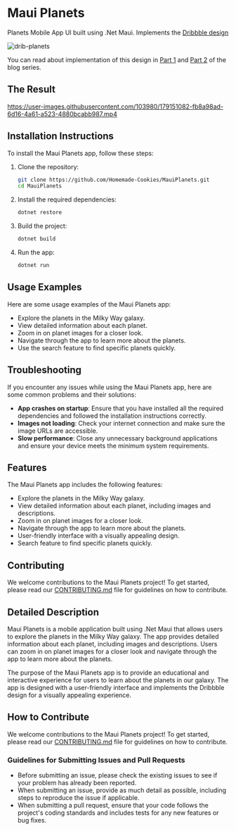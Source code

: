 # Maui Planets
Planets Mobile App UI built using .Net Maui. Implements the [Dribbble design](https://dribbble.com/shots/15592060-Planet-Mobile-App)


![drib-planets](https://user-images.githubusercontent.com/103980/178092656-35720dd3-0a09-4a60-9030-02e8ece10b92.png)

You can read about implementation of this design in [Part 1](https://blogs.xgenoapps.com/post/2022/07/08/maui-planets) and [Part 2](https://blogs.xgenoapps.com/post/2022/07/15/maui-planets-part-2) of the blog series.

## The Result

https://user-images.githubusercontent.com/103980/179151082-fb8a98ad-6d16-4a61-a523-4880bcabb987.mp4

## Installation Instructions

To install the Maui Planets app, follow these steps:

1. Clone the repository:
   ```sh
   git clone https://github.com/Homemade-Cookies/MauiPlanets.git
   cd MauiPlanets
   ```

2. Install the required dependencies:
   ```sh
   dotnet restore
   ```

3. Build the project:
   ```sh
   dotnet build
   ```

4. Run the app:
   ```sh
   dotnet run
   ```

## Usage Examples

Here are some usage examples of the Maui Planets app:

- Explore the planets in the Milky Way galaxy.
- View detailed information about each planet.
- Zoom in on planet images for a closer look.
- Navigate through the app to learn more about the planets.
- Use the search feature to find specific planets quickly.

## Troubleshooting

If you encounter any issues while using the Maui Planets app, here are some common problems and their solutions:

- **App crashes on startup**: Ensure that you have installed all the required dependencies and followed the installation instructions correctly.
- **Images not loading**: Check your internet connection and make sure the image URLs are accessible.
- **Slow performance**: Close any unnecessary background applications and ensure your device meets the minimum system requirements.

## Features

The Maui Planets app includes the following features:

- Explore the planets in the Milky Way galaxy.
- View detailed information about each planet, including images and descriptions.
- Zoom in on planet images for a closer look.
- Navigate through the app to learn more about the planets.
- User-friendly interface with a visually appealing design.
- Search feature to find specific planets quickly.

## Contributing

We welcome contributions to the Maui Planets project! To get started, please read our [CONTRIBUTING.md](CONTRIBUTING.md) file for guidelines on how to contribute.

## Detailed Description

Maui Planets is a mobile application built using .Net Maui that allows users to explore the planets in the Milky Way galaxy. The app provides detailed information about each planet, including images and descriptions. Users can zoom in on planet images for a closer look and navigate through the app to learn more about the planets.

The purpose of the Maui Planets app is to provide an educational and interactive experience for users to learn about the planets in our galaxy. The app is designed with a user-friendly interface and implements the Dribbble design for a visually appealing experience.

## How to Contribute

We welcome contributions to the Maui Planets project! To get started, please read our [CONTRIBUTING.md](CONTRIBUTING.md) file for guidelines on how to contribute.

### Guidelines for Submitting Issues and Pull Requests

- Before submitting an issue, please check the existing issues to see if your problem has already been reported.
- When submitting an issue, provide as much detail as possible, including steps to reproduce the issue if applicable.
- When submitting a pull request, ensure that your code follows the project's coding standards and includes tests for any new features or bug fixes.
